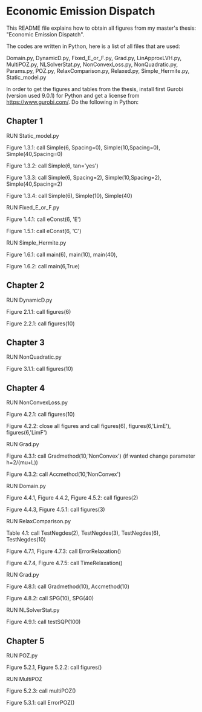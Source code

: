 # Economic Emission Dispatch

This README file explains how to obtain all figures from my master's thesis:
"Economic Emission Dispatch".

The codes are written in Python, here is a list of all files that are used:

Domain.py, DynamicD.py, Fixed_E_or_F.py, Grad.py, LinApproxLVH.py, MultiPOZ.py, NLSolverStat.py, NonConvexLoss.py, NonQuadratic.py, Params.py, POZ.py, RelaxComparison.py, Relaxed.py, Simple_Hermite.py, Static_model.py


In order to get the figures and tables from the thesis, install first Gurobi (version used 9.0.1) for Python and get a license from https://www.gurobi.com/.
Do the following in Python:


## Chapter 1

RUN Static_model.py

Figure 1.3.1: call	Simple(6, Spacing=0),
			Simple(10,Spacing=0),
			Simple(40,Spacing=0)
			

Figure 1.3.2: call 	Simple(6, tan='yes')


Figure 1.3.3: call	Simple(6, Spacing=2),
			Simple(10,Spacing=2),
			Simple(40,Spacing=2)
			

Figure 1.3.4: call	Simple(6),
			Simple(10),
			Simple(40)
			
RUN Fixed_E_or_F.py

Figure 1.4.1: call 	eConst(6, 'E')


Figure 1.5.1: call 	eConst(6, 'C')


RUN Simple_Hermite.py

Figure 1.6.1: call	main(6),
			main(10),
			main(40),
			

Figure 1.6.2: call	main(6,True)

## Chapter 2

RUN DynamicD.py

Figure 2.1.1: call	figures(6)


Figure 2.2.1: call	figures(10)

## Chapter 3

RUN NonQuadratic.py

Figure 3.1.1: call 	figures(10)

## Chapter 4

RUN NonConvexLoss.py

Figure 4.2.1: call 	figures(10)


Figure 4.2.2: close all figures and call
			figures(6),
			figures(6,'LimE'),
			figures(6,'LimF')

RUN Grad.py	

Figure 4.3.1: call	Gradmethod(10,'NonConvex') (if wanted change parameter h=2/(mu+L))


Figure 4.3.2: call	Accmethod(10,'NonConvex')

RUN Domain.py

Figure 4.4.1,
Figure 4.4.2,
Figure 4.5.2: call	figures(2)


Figure 4.4.3,
Figure 4.5.1: call 	figures(3)


RUN RelaxComparison.py

Table 4.1: call		TestNegdes(2), TestNegdes(3), TestNegdes(6), TestNegdes(10)


Figure 4.7.1,
Figure 4.7.3: call	ErrorRelaxation()


Figure 4.7.4,
Figure 4.7.5: call	TimeRelaxation()


RUN Grad.py

Figure 4.8.1: call	Gradmethod(10),
			Accmethod(10)


Figure 4.8.2: call	SPG(10),
			SPG(40)


RUN NLSolverStat.py

Figure 4.9.1: call	testSQP(100)

## Chapter 5

RUN POZ.py

Figure 5.2.1,
Figure 5.2.2:  call	figures()


RUN MultiPOZ

Figure 5.2.3: call	multiPOZ()


Figure 5.3.1: call	ErrorPOZ()


